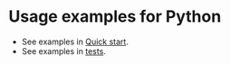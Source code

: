 # Usage examples for Python

* See examples in [Quick start](spark-quickstart-python.md).
* See examples in [tests](https://github.com/catboost/catboost/tree/master/catboost/spark/catboost4j-spark/core/src/test/python).

